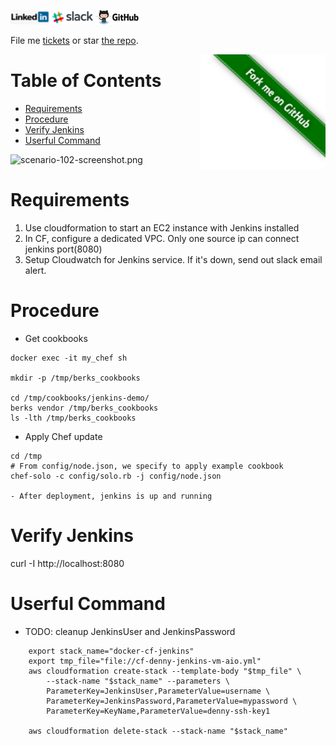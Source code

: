 [![LinkedIn](https://raw.githubusercontent.com/USDevOps/mywechat-slack-group/master/images/linkedin.png)](https://www.linkedin.com/in/dennyzhang001) [![Slack](https://raw.githubusercontent.com/USDevOps/mywechat-slack-group/master/images/slack.png)](https://www.dennyzhang.com/slack) [![Github](https://raw.githubusercontent.com/USDevOps/mywechat-slack-group/master/images/github.png)](https://github.com/DennyZhang)

File me [tickets](https://github.com/DennyZhang/chef-study/issues) or star [the repo](https://github.com/DennyZhang/chef-study).

<a href="https://github.com/DennyZhang?tab=followers"><img align="right" width="200" height="183" src="https://raw.githubusercontent.com/USDevOps/mywechat-slack-group/master/images/fork_github.png" /></a>

Table of Contents
=================

   * [Requirements](#requirements)
   * [Procedure](#procedure)
   * [Verify Jenkins](#verify-jenkins)
   * [Userful Command](#userful-command)

![scenario-102-screenshot.png](../images/scenario-102-screenshot.png)

# Requirements
1. Use cloudformation to start an EC2 instance with Jenkins installed
2. In CF, configure a dedicated VPC. Only one source ip can connect jenkins port(8080)
3. Setup Cloudwatch for Jenkins service. If it's down, send out slack email alert.

# Procedure

- Get cookbooks
```
docker exec -it my_chef sh

mkdir -p /tmp/berks_cookbooks

cd /tmp/cookbooks/jenkins-demo/
berks vendor /tmp/berks_cookbooks
ls -lth /tmp/berks_cookbooks
```

- Apply Chef update
```
cd /tmp
# From config/node.json, we specify to apply example cookbook
chef-solo -c config/solo.rb -j config/node.json

- After deployment, jenkins is up and running
```

# Verify Jenkins
curl -I http://localhost:8080

# Userful Command
- TODO: cleanup JenkinsUser and JenkinsPassword
```
    export stack_name="docker-cf-jenkins"
    export tmp_file="file://cf-denny-jenkins-vm-aio.yml"
    aws cloudformation create-stack --template-body "$tmp_file" \
        --stack-name "$stack_name" --parameters \
        ParameterKey=JenkinsUser,ParameterValue=username \
        ParameterKey=JenkinsPassword,ParameterValue=mypassword \
        ParameterKey=KeyName,ParameterValue=denny-ssh-key1

    aws cloudformation delete-stack --stack-name "$stack_name"
```
